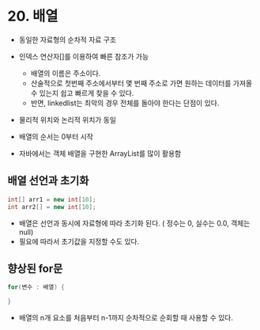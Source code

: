 # 20. 배열

* 동일한 자료형의 순차적 자료 구조

* 인덱스 연산자[]를 이용하여 빠른 참조가 가능

    * 배열의 이름은 주소이다.
    * 산술적으로 첫번째 주소에서부터 몇 번째 주소로 가면 원하는 데이터를 가져올 수 있는지 쉽고 빠르게 찾을 수 있다.
    * 반면, linkedlist는 최악의 경우 전체를 돌아야 한다는 단점이 있다. 

* 물리적 위치와 논리적 위치가 동일

* 배열의 순서는 0부터 시작

* 자바에서는 객체 배열을 구현한 ArrayList를 많이 활용함

## 배열 선언과 초기화

```java
int[] arr1 = new int[10];
int arr2[] = new int[10];
```

* 배열은 선언과 동시에 자료형에 따라 초기화 된다. ( 정수는 0, 실수는 0.0, 객체는 null)
* 필요에 따라서 초기값을 지정할 수도 있다.

## 향상된 for문

```java
for(변수 : 배열) {

}
```

* 배열의 n개 요소를 처음부터 n-1까지 순차적으로 순회할 때 사용할 수 있다.